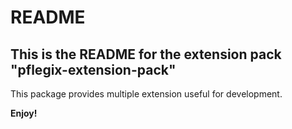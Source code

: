 # README

## This is the README for the extension pack "pflegix-extension-pack"

This package provides multiple extension useful for development.

**Enjoy!**
